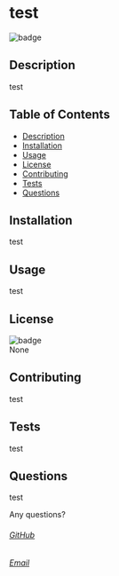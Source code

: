 # test
![badge](https://img.shields.io/badge/license-None-9cf)<br />
## Description  
test
## Table of Contents
- [Description](#description)
- [Installation](#installation)
- [Usage](#usage)
- [License](#license)
- [Contributing](#contributing)
- [Tests](#tests)
- [Questions](#questions)
## Installation  
test
## Usage
test
## License
![badge](https://img.shields.io/badge/license-None-9cf)<br />
None
## Contributing
test
## Tests
test
## Questions
test<br /> 


Any questions?<br />

###### [GitHub](https://github.com/test)<br /> 
###### [Email](https://github.com/test)<br />
  